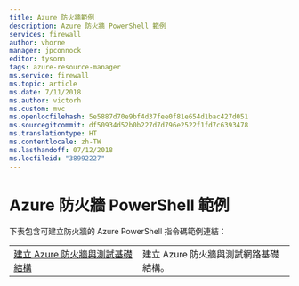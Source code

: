 ```yaml
---
title: Azure 防火牆範例
description: Azure 防火牆 PowerShell 範例
services: firewall
author: vhorne
manager: jpconnock
editor: tysonn
tags: azure-resource-manager
ms.service: firewall
ms.topic: article
ms.date: 7/11/2018
ms.author: victorh
ms.custom: mvc
ms.openlocfilehash: 5e5887d70e9bf4d37fee0f81e654d1bac427d051
ms.sourcegitcommit: df50934d52b0b227d7d796e2522f1fd7c6393478
ms.translationtype: HT
ms.contentlocale: zh-TW
ms.lasthandoff: 07/12/2018
ms.locfileid: "38992227"
---
```

# <a name="azure-firewall-powershell-samples"></a>Azure 防火牆 PowerShell 範例

下表包含可建立防火牆的 Azure PowerShell 指令碼範例連結：


| | |
|----|----|
|[建立 Azure 防火牆與測試基礎結構](scripts/sample-create-firewall-test.md)|建立 Azure 防火牆與測試網路基礎結構。|





